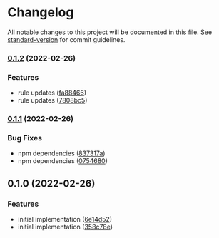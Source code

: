 # Changelog

All notable changes to this project will be documented in this file. See [standard-version](https://github.com/conventional-changelog/standard-version) for commit guidelines.

### [0.1.2](https://github.com/public-js/eslint-plugin-node/compare/0.1.1...0.1.2) (2022-02-26)


### Features

* rule updates ([fa88466](https://github.com/public-js/eslint-plugin-node/commit/fa8846653adf0aaabf8ee18ecd51ee36dd04d3c4))
* rule updates ([7808bc5](https://github.com/public-js/eslint-plugin-node/commit/7808bc52050850ef364b8a55741dc0ee323d26e3))

### [0.1.1](https://github.com/public-js/eslint-plugin-node/compare/0.1.0...0.1.1) (2022-02-26)


### Bug Fixes

* npm dependencies ([837317a](https://github.com/public-js/eslint-plugin-node/commit/837317a3d6b9562d3edfd6003cab2f6dbc13a0dd))
* npm dependencies ([0754680](https://github.com/public-js/eslint-plugin-node/commit/0754680bc65f55eefdaa2b4dd3313a6bf9a8b068))

## 0.1.0 (2022-02-26)


### Features

* initial implementation ([6e14d52](https://github.com/public-js/eslint-plugin-node/commit/6e14d52f9d6cbf41864af5f4555004bef7a662cc))
* initial implementation ([358c78e](https://github.com/public-js/eslint-plugin-node/commit/358c78e6f7ba12f19a8d97786ae01ec987adf5b3))
